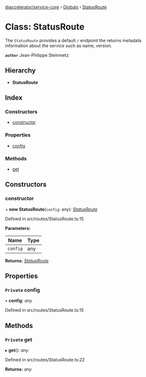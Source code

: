 [@acceleratxr/service-core](../README.md) › [Globals](../globals.md) › [StatusRoute](indexroute.md)

# Class: StatusRoute

The `StatusRoute` provides a default `/` endpoint the returns metadata information about the service such as
name, version.

**`author`** Jean-Philippe Steinmetz

## Hierarchy

* **StatusRoute**

## Index

### Constructors

* [constructor](indexroute.md#constructor)

### Properties

* [config](indexroute.md#private-config)

### Methods

* [get](indexroute.md#private-get)

## Constructors

###  constructor

\+ **new StatusRoute**(`config`: any): *[StatusRoute](indexroute.md)*

Defined in src/routes/StatusRoute.ts:15

**Parameters:**

Name | Type |
------ | ------ |
`config` | any |

**Returns:** *[StatusRoute](indexroute.md)*

## Properties

### `Private` config

• **config**: *any*

Defined in src/routes/StatusRoute.ts:15

## Methods

### `Private` get

▸ **get**(): *any*

Defined in src/routes/StatusRoute.ts:22

**Returns:** *any*
